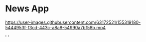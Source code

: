 # News App


https://user-images.githubusercontent.com/63172521/155319180-5444953f-f3cd-443c-a8a8-54990a7bf58b.mp4

' <queries>
    <intent>
        <action android:name="android.intent.action.VIEW" />
        <category android:name="android.intent.category.BROWSABLE" />
        <data android:scheme="https" />
    </intent>
</queries> '
